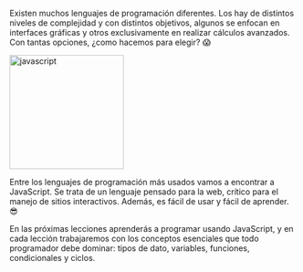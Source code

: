 Existen muchos lenguajes de programación diferentes. Los hay de distintos niveles de complejidad y con distintos objetivos, algunos se enfocan en interfaces gráficas y otros exclusivamente en realizar cálculos avanzados. Con tantas opciones, ¿como hacemos para elegir? :scream:

<img src="https://upload.wikimedia.org/wikipedia/commons/thumb/9/99/Unofficial_JavaScript_logo_2.svg/1200px-Unofficial_JavaScript_logo_2.svg.png" alt="javascript" width="200" height="200">

Entre los lenguajes de programación más usados vamos a encontrar a JavaScript. Se trata de un lenguaje pensado para la web, crítico para el manejo de sitios interactivos. Además, es fácil de usar y fácil de aprender. :sunglasses:

En las próximas lecciones aprenderás a programar usando JavaScript, y en cada lección trabajaremos con los conceptos esenciales que todo programador debe dominar: tipos de dato, variables, funciones, condicionales y ciclos.